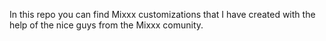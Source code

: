 In this repo you can find Mixxx customizations that I have created with the help of the nice guys from the Mixxx comunity.
